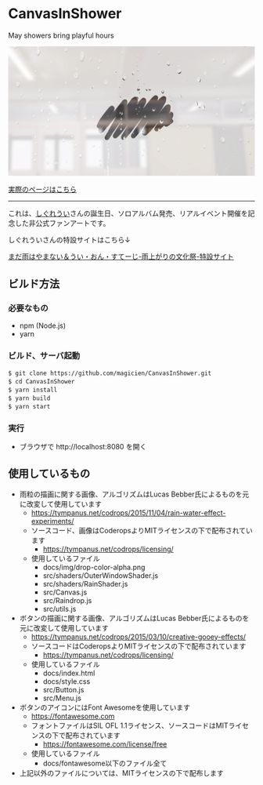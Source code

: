 # CanvasInShower
May showers bring playful hours

![Canvas in a shower](https://raw.githubusercontent.com/magicien/CanvasInShower/main/docs/img/card.png)

[実際のページはこちら](https://magicien.github.io/CanvasInShower/)

---

これは、[しぐれうい](https://twitter.com/ui_shig)さんの誕生日、ソロアルバム発売、リアルイベント開催を記念した非公式ファンアートです。

しぐれういさんの特設サイトはこちら↓

[まだ雨はやまない＆うい・おん・すてーじ-雨上がりの文化祭-特設サイト](https://madaame-shigureui.com)

## ビルド方法

### 必要なもの

- npm (Node.js)
- yarn

### ビルド、サーバ起動

```bash
$ git clone https://github.com/magicien/CanvasInShower.git
$ cd CanvasInShower
$ yarn install
$ yarn build
$ yarn start
```

### 実行

- ブラウザで http://localhost:8080 を開く

## 使用しているもの

- 雨粒の描画に関する画像、アルゴリズムはLucas Bebber氏によるものを元に改変して使用しています
    - https://tympanus.net/codrops/2015/11/04/rain-water-effect-experiments/
    - ソースコード、画像はCoderopsよりMITライセンスの下で配布されています
        - https://tympanus.net/codrops/licensing/
    - 使用しているファイル
        - docs/img/drop-color-alpha.png
        - src/shaders/OuterWindowShader.js
        - src/shaders/RainShader.js
        - src/Canvas.js
        - src/Raindrop.js
        - src/utils.js
- ボタンの描画に関する画像、アルゴリズムはLucas Bebber氏によるものを元に改変して使用しています
    - https://tympanus.net/codrops/2015/03/10/creative-gooey-effects/
    - ソースコードはCoderopsよりMITライセンスの下で配布されています
        - https://tympanus.net/codrops/licensing/
    - 使用しているファイル
        - docs/index.html
        - docs/style.css
        - src/Button.js
        - src/Menu.js
- ボタンのアイコンにはFont Awesomeを使用しています
    - https://fontawesome.com
    - フォントファイルはSIL OFL 1.1ライセンス、ソースコードはMITライセンスの下で配布されています
        - https://fontawesome.com/license/free
    - 使用しているファイル
        - docs/fontawesome以下のファイル全て
- 上記以外のファイルについては、MITライセンスの下で配布します
